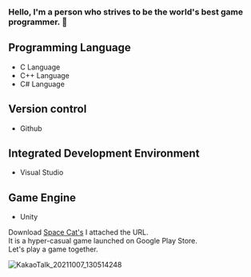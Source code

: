 ### Hello, I'm a person who strives to be the world's best game programmer. 👋

<!--
**Unity2033/Unity2033** is a ✨ _special_ ✨ repository because its `README.md` (this file) appears on your GitHub profile.

-->

## Programming Language

- C Language 
- C++ Language 
- C# Language 

## Version control

- Github 

## Integrated Development Environment

- Visual Studio 

## Game Engine

- Unity 


Download [Space Cat's](https://play.google.com/store/apps/details?id=com.Default.SpaceCats) I attached the URL.  \
It is a hyper-casual game launched on Google Play Store.\
Let's play a game together.

![KakaoTalk_20211007_130514248](https://user-images.githubusercontent.com/82032086/137689226-10cfda1d-9858-4843-877d-d958a94e2f37.png)
          


